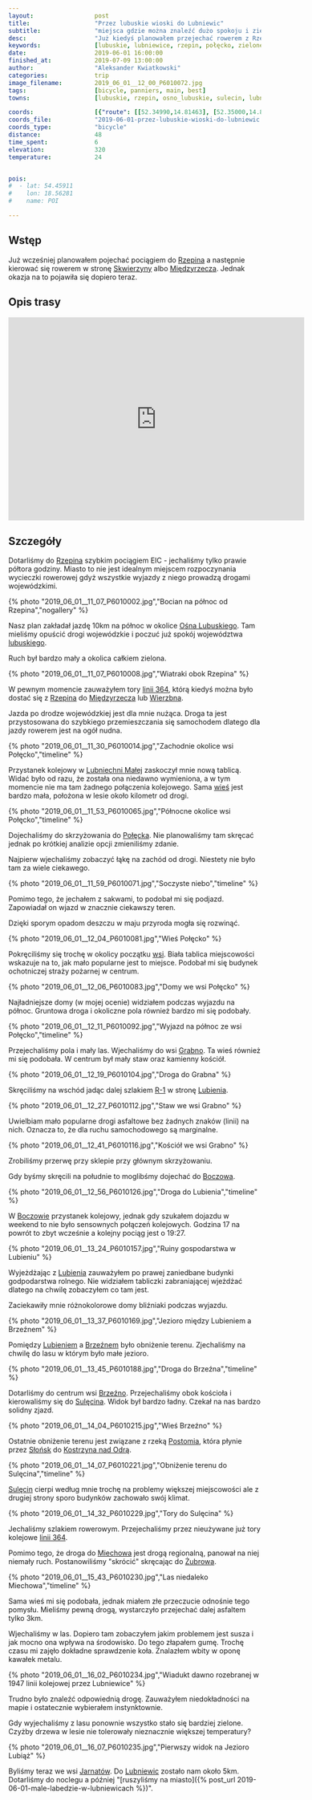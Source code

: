 ```yaml
---
layout:                 post
title:                  "Przez lubuskie wioski do Lubniewic"
subtitle:               "miejsca gdzie można znaleźć dużo spokoju i zieleni"
desc:                   "Już kiedyś planowałem przejechać rowerem z Rzepina w stronę Międzyrzecza. Wyobrażałem sobie patrząc na mapę jak spokojny teren tam musi być. Planowałem zrobić to szosówką w jeden dzień. Po przejechaniu okazało się, że okolica tam jest zdecydowanie spokojna ale również są miejsca na podjazdy i zjazdy."
keywords:               [lubuskie, lubniewice, rzepin, połęcko, zielone pola, lubień, sulęcin]
date:                   2019-06-01 16:00:00
finished_at:            2019-07-09 13:00:00
author:                 "Aleksander Kwiatkowski"
categories:             trip
image_filename:         2019_06_01__12_00_P6010072.jpg
tags:                   [bicycle, panniers, main, best]
towns:                  [lubuskie, rzepin, osno_lubuskie, sulecin, lubniewice]

coords:                 [{"route": [[52.34990,14.81463], [52.35000,14.83351], [52.40847,14.88003], [52.40523,14.90012], [52.42899,14.93188], [52.41245,14.99728], [52.44249,15.11761], [52.48025,15.13547], [52.48067,15.15006], [52.51672,15.16894], [52.51046,15.23349]], "type": "bicycle"}]
coords_file:            "2019-06-01-przez-lubuskie-wioski-do-lubniewic.json"
coords_type:            "bicycle"
distance:               48
time_spent:             6
elevation:              320
temperature:            24


pois:
#  - lat: 54.45911
#    lon: 18.56281
#    name: POI

---
```


[wiki-rzepin]: https://pl.wikipedia.org/wiki/Rzepin
[wiki-skwierzyna]: https://pl.wikipedia.org/wiki/Skwierzyna
[wiki-miedzyrzecz]: https://pl.wikipedia.org/wiki/Mi%C4%99dzyrzecz
[wiki-osno-lubuskie]: https://pl.wikipedia.org/wiki/O%C5%9Bno_Lubuskie
[wiki-lubuskie]: https://pl.wikipedia.org/wiki/Wojew%C3%B3dztwo_lubuskie
[wiki-wierzbno]: https://pl.wikipedia.org/wiki/Wierzbno_(wojew%C3%B3dztwo_lubuskie)
[wiki-lubiechnia-mala]: https://pl.wikipedia.org/wiki/Lubiechnia_Ma%C5%82a
[wiki-polecko]: https://pl.wikipedia.org/wiki/Po%C5%82%C4%99cko_(powiat_s%C5%82ubicki)
[wiki-grabno]: https://pl.wikipedia.org/wiki/Grabno_(wojew%C3%B3dztwo_lubuskie)
[wiki-r1]: https://pl.wikipedia.org/wiki/Szlak_rowerowy_R1
[wiki-lubien]: https://pl.wikipedia.org/wiki/Lubie%C5%84_(wojew%C3%B3dztwo_lubuskie)
[wiki-boczow]: https://pl.wikipedia.org/wiki/Bocz%C3%B3w_(wojew%C3%B3dztwo_lubuskie)
[wiki-brzezno]: https://pl.wikipedia.org/wiki/Brze%C5%BAno_(powiat_sul%C4%99ci%C5%84ski)
[wiki-sulecin]: https://pl.wikipedia.org/wiki/Sul%C4%99cin
[wiki-postomia]: https://pl.wikipedia.org/wiki/Postomia
[wiki-slonsk]: https://pl.wikipedia.org/wiki/S%C5%82o%C5%84sk
[wiki-kostrzyn]: https://pl.wikipedia.org/wiki/Kostrzyn_nad_Odr%C4%85
[wiki-miechow]: https://pl.wikipedia.org/wiki/Miech%C3%B3w_(wojew%C3%B3dztwo_lubuskie)
[wiki-zubrow]: https://pl.wikipedia.org/wiki/%C5%BBubr%C3%B3w
[wiki-jarnatow]: https://pl.wikipedia.org/wiki/Jarnat%C3%B3w
[wiki-lubniewice]: https://pl.wikipedia.org/wiki/Lubniewice
[wiki-linia-364]: https://pl.wikipedia.org/wiki/Linia_kolejowa_nr_364

## Wstęp

Już wcześniej planowałem pojechać pociągiem do [Rzepina][wiki-rzepin] a następnie kierować
się rowerem w stronę [Skwierzyny][wiki-skwierzyna] albo [Międzyrzecza][wiki-miedzyrzecz].
Jednak okazja na to pojawiła się dopiero teraz.

## Opis trasy

<iframe height='405' width='590' frameborder='0' allowtransparency='true' scrolling='no' src='https://www.strava.com/activities/2419741447/embed/89ebd640634d900823177043dad1735e88233caa'></iframe>

## Szczegóły

Dotarliśmy do [Rzepina][wiki-rzepin] szybkim pociągiem EIC - jechaliśmy tylko
prawie półtora godziny. Miasto to nie jest idealnym miejscem rozpoczynania
wycieczki rowerowej gdyż wszystkie wyjazdy z niego prowadzą drogami wojewódzkimi.

{% photo "2019_06_01__11_07_P6010002.jpg","Bocian na północ od Rzepina","nogallery" %}

Nasz plan zakładał jazdę 10km na północ w okolice [Ośna Lubuskiego][wiki-osno-lubuskie].
Tam mieliśmy opuścić drogi wojewódzkie i poczuć już spokój
województwa [lubuskiego][wiki-lubuskie].

Ruch był bardzo mały a okolica całkiem zielona.

{% photo "2019_06_01__11_07_P6010008.jpg","Wiatraki obok Rzepina" %}

W pewnym momencie zauważyłem tory [linii 364][wiki-linia-364], którą kiedyś
można było dostać się z [Rzepina][wiki-rzepin] do [Międzyrzecza][wiki-miedzyrzecz]
lub [Wierzbna][wiki-wierzbno].

Jazda po drodze wojewódzkiej jest dla mnie nużąca. Droga ta jest przystosowana do
szybkiego przemieszczania się samochodem dlatego dla jazdy rowerem
jest na ogół nudna.

{% photo "2019_06_01__11_30_P6010014.jpg","Zachodnie okolice wsi Połęcko","timeline" %}

Przystanek kolejowy w [Lubniechni Małej][wiki-lubiechnia-mala] zaskoczył mnie
nową tablicą. Widać było od razu, że została ona niedawno wymieniona,
a w tym momencie nie ma tam żadnego połączenia kolejowego.
Sama [wieś][wiki-lubiechnia-mala] jest bardzo mała, położona w lesie około
kilometr od drogi.

{% photo "2019_06_01__11_53_P6010065.jpg","Północne okolice wsi Połęcko","timeline" %}

Dojechaliśmy do skrzyżowania do [Połęcka][wiki-polecko]. Nie planowaliśmy tam
skręcać jednak po krótkiej analizie opcji zmieniliśmy zdanie.

Najpierw wjechaliśmy zobaczyć łąkę na zachód od drogi. Niestety nie było
tam za wiele ciekawego.

{% photo "2019_06_01__11_59_P6010071.jpg","Soczyste niebo","timeline" %}

Pomimo tego, że jechałem z sakwami, to podobał mi się podjazd. Zapowiadał on
wjazd w znacznie ciekawszy teren.

Dzięki sporym opadom deszczu w maju przyroda mogła się rozwinąć.

{% photo "2019_06_01__12_04_P6010081.jpg","Wieś Połęcko" %}

Pokręciliśmy się trochę w okolicy początku [wsi][wiki-polecko]. Biała tablica
miejscowości wskazuje na to, jak mało popularne jest to miejsce.
Podobał mi się budynek ochotniczej straży pożarnej w centrum.

{% photo "2019_06_01__12_06_P6010083.jpg","Domy we wsi Połęcko" %}

Najładniejsze domy (w mojej ocenie) widziałem podczas wyjazdu na północ.
Gruntowa droga i okoliczne pola również bardzo mi się podobały.

{% photo "2019_06_01__12_11_P6010092.jpg","Wyjazd na północ ze wsi Połęcko","timeline" %}

Przejechaliśmy pola i mały las. Wjechaliśmy do wsi [Grabno][wiki-grabno].
Ta wieś również mi się podobała. W centrum był mały staw oraz kamienny kościół.

{% photo "2019_06_01__12_19_P6010104.jpg","Droga do Grabna" %}

Skręciliśmy na wschód jadąc dalej szlakiem [R-1][wiki-r1] w stronę
[Lubienia][wiki-lubien].

{% photo "2019_06_01__12_27_P6010112.jpg","Staw we wsi Grabno" %}

Uwielbiam mało popularne drogi asfaltowe bez
żadnych znaków (linii) na nich. Oznacza to, że dla ruchu samochodowego
są marginalne.

{% photo "2019_06_01__12_41_P6010116.jpg","Kościół we wsi Grabno" %}

Zrobiliśmy przerwę przy sklepie przy głównym skrzyżowaniu.

Gdy byśmy skręcili
na południe to moglibśmy dojechać do [Boczowa][wiki-boczow].

{% photo "2019_06_01__12_56_P6010126.jpg","Droga do Lubienia","timeline" %}

W [Boczowie][wiki-boczow]
przystanek kolejowy, jednak gdy szukałem dojazdu w weekend to nie było
sensownych połączeń kolejowych. Godzina 17 na powrót to zbyt wcześnie
a kolejny pociąg jest o 19:27.

{% photo "2019_06_01__13_24_P6010157.jpg","Ruiny gospodarstwa w Lubieniu" %}

Wyjeżdżając z [Lubienia][wiki-lubien] zauważyłem po prawej zaniedbane budynki
godpodarstwa rolnego. Nie widziałem tabliczki zabraniającej wjeżdżać dlatego
na chwilę zobaczyłem co tam jest.

Zaciekawiły mnie różnokolorowe domy bliźniaki podczas wyjazdu.

{% photo "2019_06_01__13_37_P6010169.jpg","Jezioro między Lubieniem a Brzeźnem" %}

Pomiędzy [Lubieniem][wiki-lubien] a [Brzeźnem][wiki-brzezno] było obniżenie terenu.
Zjechaliśmy na chwilę do lasu w którym było małe jezioro.

{% photo "2019_06_01__13_45_P6010188.jpg","Droga do Brzeźna","timeline" %}

Dotarliśmy do centrum wsi [Brzeźno][wiki-brzezno]. Przejechaliśmy obok
kościoła i kierowaliśmy się do [Sulęcina][wiki-sulecin].
Widok był bardzo ładny. Czekał na nas bardzo solidny zjazd.

{% photo "2019_06_01__14_04_P6010215.jpg","Wieś Brzeźno" %}

Ostatnie obniżenie terenu jest związane z rzeką [Postomia][wiki-postomia],
która płynie przez [Słońsk][wiki-slonsk] do [Kostrzyna nad Odrą][wiki-kostrzyn].

{% photo "2019_06_01__14_07_P6010221.jpg","Obniżenie terenu do Sulęcina","timeline" %}

[Sulęcin][wiki-sulecin] cierpi według mnie trochę na problemy większej miejscowości
ale z drugiej strony sporo budynków zachowało swój klimat.

{% photo "2019_06_01__14_32_P6010229.jpg","Tory do Sulęcina" %}

Jechaliśmy szlakiem rowerowym. Przejechaliśmy przez nieużywane już
tory kolejowe [linii 364][wiki-linia-364].

Pomimo tego, że droga do [Miechowa][wiki-miechow] jest drogą regionalną, panował
na niej niemały ruch. Postanowiliśmy "skrócić" skręcając do [Żubrowa][wiki-zubrow].

{% photo "2019_06_01__15_43_P6010230.jpg","Las niedaleko Miechowa","timeline" %}

Sama wieś mi się podobała, jednak miałem złe przeczucie odnośnie tego pomysłu.
Mieliśmy pewną drogą, wystarczyło przejechać dalej asfaltem tylko 3km.

Wjechaliśmy w las. Dopiero tam zobaczyłem jakim problemem jest susza i jak mocno
ona wpływa na środowisko. Do tego złapałem gumę. Trochę czasu mi zajęło
dokładne sprawdzenie koła. Znalazłem wbity w oponę kawałek metalu.

{% photo "2019_06_01__16_02_P6010234.jpg","Wiadukt dawno rozebranej w 1947 linii kolejowej przez Lubniewice" %}

Trudno było znaleźć odpowiednią drogę. Zauważyłem niedokładności na mapie
i ostatecznie wybierałem instynktownie.

Gdy wyjechaliśmy z lasu ponownie wszystko stało się bardziej zielone. Czyżby drzewa
w lesie nie tolerowały nieznacznie większej temperatury?

{% photo "2019_06_01__16_07_P6010235.jpg","Pierwszy widok na Jezioro Lubiąż" %}

Byliśmy teraz we wsi [Jarnatów][wiki-jarnatow]. Do [Lubniewic][wiki-lubniewice]
zostało nam około 5km. Dotarliśmy do noclegu a
później "[ruszyliśmy na miasto]({% post_url 2019-06-01-male-labedzie-w-lubniewicach %})".
